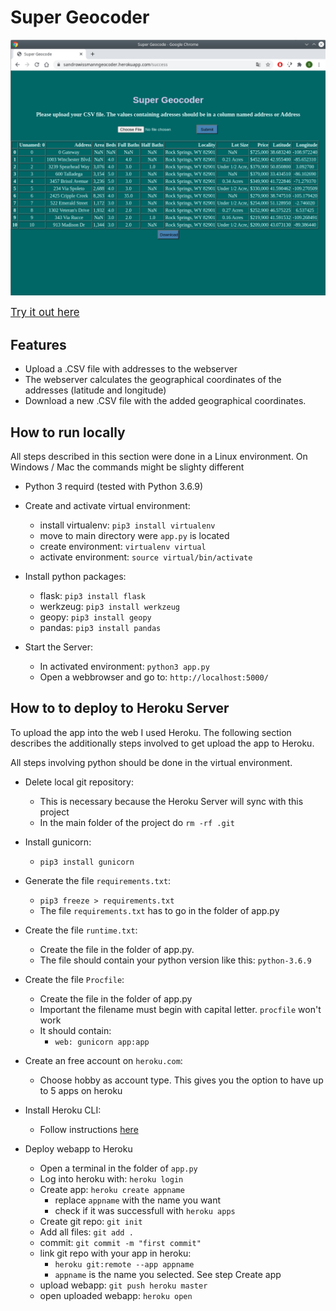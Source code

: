 # Super Geocoder

<img src="doc/app.png"/>

<span style="font-size:larger;">[Try it out here](https://sandrowissmanngeocoder.herokuapp.com/)</span>

## Features

* Upload a .CSV file with addresses to the webserver
* The webserver calculates the geographical coordinates of the addresses (latitude and longitude)
* Download a new .CSV file with the added geographical coordinates.

## How to run locally

All steps described in this section were done in a Linux environment. 
On Windows / Mac the commands might be slighty different

* Python 3 requird (tested with Python 3.6.9) 

* Create and activate virtual environment:
  * install virtualenv: `pip3 install virtualenv`
  * move to main directory were `app.py` is located
  * create environment: `virtualenv virtual`
  * activate environment: `source virtual/bin/activate`

* Install python packages:
  * flask: `pip3 install flask`
  * werkzeug: `pip3 install werkzeug`
  * geopy: `pip3 install geopy`
  * pandas: `pip3 install pandas`

* Start the Server:
  * In activated environment: `python3 app.py`
  * Open a webbrowser and go to: `http://localhost:5000/`


## How to to deploy to Heroku Server

To upload the app into the web I used Heroku. The following section describes the additionally steps involved to get upload the app to Heroku.

All steps involving python should be done in the virtual environment.

* Delete local git repository:
  * This is necessary because the Heroku Server will sync with this project
  * In the main folder of the project do `rm -rf .git`

* Install gunicorn:
  * `pip3 install gunicorn`

* Generate the file `requirements.txt`:
  * `pip3 freeze > requirements.txt`
  * The file `requirements.txt` has to go in the folder of app.py

* Create the file `runtime.txt`:
  * Create the file in the folder of app.py.
  * The file should contain your python version like this: `python-3.6.9`


* Create the file `Procfile`:
  * Create the file in the folder of app.py
  * Important the filename must begin with capital letter. `procfile` won't work
  * It should contain:
    * `web: gunicorn app:app`

* Create an free account on `heroku.com`:
  * Choose hobby as account type. This gives you the option to have up to 5 apps 
  on heroku
  
* Install Heroku CLI:
  * Follow instructions [here](https://devcenter.heroku.com/articles/heroku-cli)

* Deploy webapp to Heroku
  * Open a terminal in the folder of `app.py`
  * Log into heroku with: `heroku login`
  * Create app: `heroku create appname`
    * replace `appname` with the name you want
    * check if it was successfull with `heroku apps`
  * Create git repo: `git init`
  * Add all files: `git add .`
  * commit: `git commit -m "first commit"`
  * link git repo with your app in heroku:
    * `heroku git:remote --app appname`
    * `appname` is the name you selected. See step Create app
  * upload webapp: `git push heroku master`
  * open uploaded webapp: `heroku open`